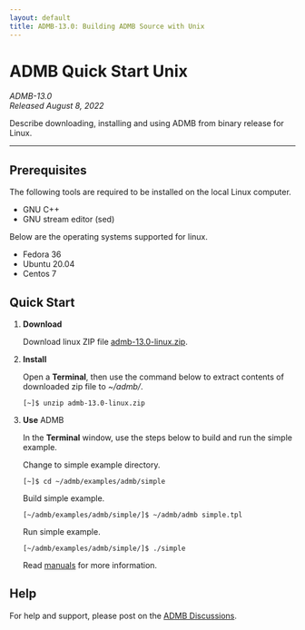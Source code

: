 ```yaml
---
layout: default
title: ADMB-13.0: Building ADMB Source with Unix
---
```


# ADMB Quick Start Unix

*ADMB-13.0*  
*Released August 8, 2022*  

Describe downloading, installing and using ADMB from binary release for Linux.

---

Prerequisites
-------------

The following tools are required to be installed on the local Linux computer.

* GNU C++
* GNU stream editor (sed)

Below are the operating systems supported for linux. 

* Fedora 36
* Ubuntu 20.04
* Centos 7

Quick Start
-----------

1. **Download**

   Download linux ZIP file [admb-13.0-linux.zip](https://github.com/admb-project/admb/releases/download/admb-13.0/admb-13.0-linux.zip).

2. **Install**

   Open a **Terminal**, then use the command below to extract contents of downloaded zip file to _~/admb/_. 

   ```
   [~]$ unzip admb-13.0-linux.zip
   ```

3. **Use** ADMB

   In the **Terminal** window, use the steps below to build and run the simple example.

   Change to simple example directory.       

   ```
   [~]$ cd ~/admb/examples/admb/simple
   ```

   Build simple example.

   ```
   [~/admb/examples/admb/simple/]$ ~/admb/admb simple.tpl
   ```

   Run simple example.

   ```
   [~/admb/examples/admb/simple/]$ ./simple
   ```

   Read [manuals](http://www.admb-project.org/docs/manuals/) for more information.

Help
----

For help and support, please post on the [ADMB Discussions](https://github.com/admb-project/admb/discussions).
